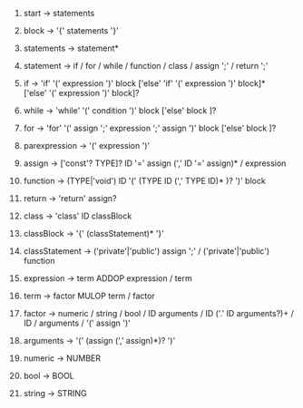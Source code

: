 
 01. start →
        statements

 02. block →
        '{' statements '}'

 03. statements →
        statement*

 04. statement →
        if
        / for
        / while
        / function
        / class
        / assign ';'
        / return ';'

 05. if →
        'if' '(' expression ')' block
        ['else' 'if' '(' expression ')' block]*  
        ['else' '(' expression ')' block]?

 06. while →
        'while' '(' condition ')' block
        ['else' block ]?

 07. for →
        'for' '(' assign ';' expression ';' assign ')' block
        ['else' block ]?

 09. parexpression →
        '(' expression ')'

 08. assign →
        ['const'? TYPE]? ID '=' assign (',' ID '=' assign)*
        / expression

 09. function →
        (TYPE|'void') ID '(' (TYPE ID (',' TYPE ID)* )? ')' block

 10. return →
        'return' assign?

 11. class →
        'class' ID classBlock

 12. classBlock →
        '{' (classStatement)* '}'

 13. classStatement →
        ('private'|'public') assign ';'
        / ('private'|'public') function

 14. expression →
        term ADDOP expression
        / term

 15. term →
        factor MULOP term
        / factor

 16. factor →
        numeric
        / string
        / bool
        / ID arguments
        / ID ('.' ID arguments?)+
        / ID
        / arguments
        / '(' assign ')'

 17. arguments →
        '(' (assign (',' assign)\*)? ')'

 18. numeric → NUMBER
 19. bool    → BOOL
 20. string  → STRING
